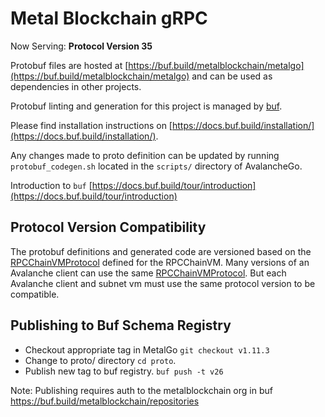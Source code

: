 # Metal Blockchain gRPC

Now Serving: **Protocol Version 35**

Protobuf files are hosted at
[https://buf.build/metalblockchain/metalgo](https://buf.build/metalblockchain/metalgo) and
can be used as dependencies in other projects.

Protobuf linting and generation for this project is managed by
[buf](https://github.com/bufbuild/buf).

Please find installation instructions on
[https://docs.buf.build/installation/](https://docs.buf.build/installation/).

Any changes made to proto definition can be updated by running
`protobuf_codegen.sh` located in the `scripts/` directory of AvalancheGo.

Introduction to `buf`
[https://docs.buf.build/tour/introduction](https://docs.buf.build/tour/introduction)

## Protocol Version Compatibility

The protobuf definitions and generated code are versioned based on the
[RPCChainVMProtocol](../version/version.go#L13) defined for the RPCChainVM.
Many versions of an Avalanche client can use the same
[RPCChainVMProtocol](../version/version.go#L13). But each Avalanche client and
subnet vm must use the same protocol version to be compatible.

## Publishing to Buf Schema Registry

- Checkout appropriate tag in MetalGo `git checkout v1.11.3`
- Change to proto/ directory `cd proto`.
- Publish new tag to buf registry. `buf push -t v26`

Note: Publishing requires auth to the metalblockchain org in buf
https://buf.build/metalblockchain/repositories